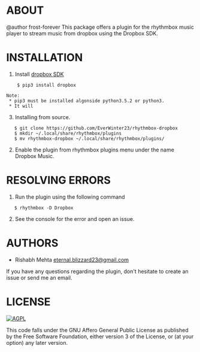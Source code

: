 # ABOUT

@author frost-forever
This package offers a plugin for the rhythmbox music player to stream music from dropbox using the Dropbox SDK.

# INSTALLATION

1.  Install [dropbox SDK](https://github.com/dropbox/dropbox-sdk-python)
```
    $ pip3 install dropbox
```
    Note:
     * pip3 must be installed algonside python3.5.2 or python3.
     * It will
3. Installing from source.
```
   $ git clone https://github.com/EverWinter23/rhythmbox-dropbox
   $ mkdir ~/.local/share/rhythmbox/plugins
   $ mv rhythmbox-dropbox ~/.local/share/rhythmbox/plugins/
```
 
2. Enable the plugin from rhythmbox plugins menu under the name Dropbox Music.

# RESOLVING ERRORS
1. Run the plugin using the following command
```
   $ rhythmbox -D Dropbox
```
2. See the console for the error and open an issue.

# AUTHORS

*  Rishabh Mehta <eternal.blizzard23@gmail.com>

If you have any questions regarding the plugin, don't hesitate
to create an issue or send me an email.

# LICENSE

[![AGPL](https://img.shields.io/github/license/coala/coala.svg)](https://www.gnu.org/licenses/agpl-3.0.html)

This code falls under the GNU Affero General Public License as
published by the Free Software Foundation, either version 3 of
the License, or (at your option) any later version.
